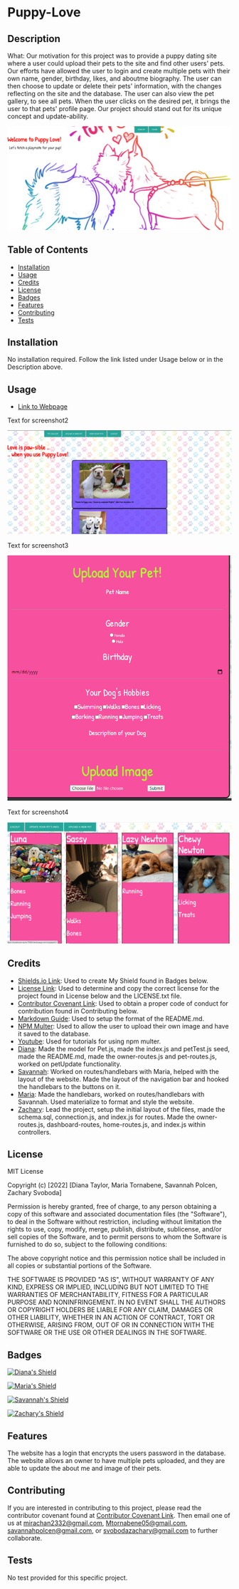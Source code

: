 # Puppy-Love

## Description

What: Our motivation for this project was to provide a puppy dating site where a user could upload their pets to the site and find other users' pets. Our efforts have allowed the user to login and create multiple pets with their own name, gender, birthday, likes, and aboutme biography. The user can then choose to update or delete their pets' information, with the changes reflecting on the site and the database. The user can also view the pet gallery, to see all pets. When the user clicks on the desired pet, it brings the user to that pets' profile page. Our project should stand out for its unique concept and update-ability.

![Screenshot](./assets/images/screenshot.PNG "Screenshot")

## Table of Contents

* [Installation](#installation)
* [Usage](#usage)
* [Credits](#credits)
* [License](#license)
* [Badges](#badges)
* [Features](#features)
* [Contributing](#contributing)
* [Tests](#tests)

## Installation

No installation required. Follow the link listed under Usage below or in the Description above.

## Usage

* [Link to Webpage](https://github.com/Zsvoboda87/Puppy-Love)

Text for screenshot2

![Screenshot2](./assets/images/screenshot2.PNG "Screenshot2")

Text for screenshot3

![Screenshot3](./assets/images/screenshot3.PNG "Screenshot3")

Text for screenshot4

![Screenshot4](./assets/images/screenshot4.PNG "Screenshot4")

## Credits

* [Shields.io Link](https://shields.io/): Used to create My Shield found in Badges below.
* [License Link](https://choosealicense.com/licenses/mit/): Used to determine and copy the correct license for the project found in License below and the LICENSE.txt file.
* [Contributor Covenant Link](https://www.contributor-covenant.org/version/2/1/code_of_conduct/code_of_conduct.md): Used to obtain a proper code of conduct for contribution found in Contributing below.
* [Markdown Guide](https://www.markdownguide.org/basic-syntax/): Used to setup the format of the README.md.
* [NPM Multer](https://www.npmjs.com/package/multer): Used to allow the user to upload their own image and have it saved to the database.
* [Youtube](https://www.youtube.com/): Used for tutorials for using npm multer.
* [Diana](https://github.com/2332fun/): Made the model for Pet.js, made the index.js and petTest.js seed, made the README.md, made the owner-routes.js and pet-routes.js, worked on petUpdate functionality.
* [Savannah](https://github.com/Savannahpolcen/): Worked on routes/handlebars with Maria, helped with the layout of the website. Made the layout of the navigation bar and hooked the handlebars to the buttons on it.
* [Maria](https://github.com/mtornabene05/): Made the handlebars, worked on routes/handlebars with Savannah. Used materialize to format and style the website.
* [Zachary](https://github.com/Zsvoboda87/): Lead the project, setup the initial layout of the files, made the schema.sql, connection.js, and index.js for routes. Made the owner-routes.js, dashboard-routes, home-routes.js, and index.js within controllers.

## License

MIT License

Copyright (c) [2022] [Diana Taylor, Maria Tornabene, Savannah Polcen, Zachary Svoboda]

Permission is hereby granted, free of charge, to any person obtaining a copy
of this software and associated documentation files (the "Software"), to deal
in the Software without restriction, including without limitation the rights
to use, copy, modify, merge, publish, distribute, sublicense, and/or sell
copies of the Software, and to permit persons to whom the Software is
furnished to do so, subject to the following conditions:

The above copyright notice and this permission notice shall be included in all
copies or substantial portions of the Software.

THE SOFTWARE IS PROVIDED "AS IS", WITHOUT WARRANTY OF ANY KIND, EXPRESS OR
IMPLIED, INCLUDING BUT NOT LIMITED TO THE WARRANTIES OF MERCHANTABILITY,
FITNESS FOR A PARTICULAR PURPOSE AND NONINFRINGEMENT. IN NO EVENT SHALL THE
AUTHORS OR COPYRIGHT HOLDERS BE LIABLE FOR ANY CLAIM, DAMAGES OR OTHER
LIABILITY, WHETHER IN AN ACTION OF CONTRACT, TORT OR OTHERWISE, ARISING FROM,
OUT OF OR IN CONNECTION WITH THE SOFTWARE OR THE USE OR OTHER DEALINGS IN THE
SOFTWARE.

## Badges

[![Diana's Shield](https://img.shields.io/badge/2332fun-2332fun%20contributed%20to%20this%20project.-blueviolet)](https://github.com/2332fun)

[![Maria's Shield](https://img.shields.io/badge/mtornabene05-mtornabene05%20contributed%20to%20this%20project-ff69b4?fbclid=IwAR1fgv_7_-bzwAwIL_F0StlfEkT9IhvNPipk8QA-secF_BOJtbeCQ5p_2_E)](https://github.com/mtornabene05)

[![Savannah's Shield](https://img.shields.io/badge/Savannahpolcen-Savannahpolcen%20has%20contributed%20to%20this%20project.-brightgreen)](https://github.com/Savannahpolcen/)

[![Zachary's Shield](https://img.shields.io/badge/ZSvoboda87-ZSvoboda87%20has%20contributed%20to%20this%20project.-red)](https://github.com/Zsvoboda87/)


## Features

The website has a login that encrypts the users password in the database. The website allows an owner to have multiple pets uploaded, and they are able to update the about me and image of their pets.

## Contributing

If you are interested in contributing to this project, please read the contributor covenant found at [Contributor Covenant Link](https://www.contributor-covenant.org/version/2/1/code_of_conduct/code_of_conduct.md). Then email one of us at <mirachan2332@gmail.com>, <Mtornabene05@gmail.com>, <savannahpolcen@gmail.com>, or <svobodazachary@gmail.com> to further collaborate.

## Tests

No test provided for this specific project.


